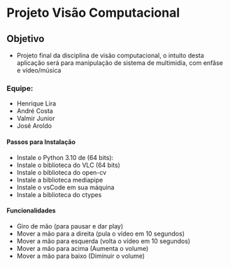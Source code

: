 # Projeto Visão Computacional

## Objetivo
- Projeto final da disciplina de visão computacional, o intuito desta aplicação será para manipulação de sistema de multimidia, com enfâse e vídeo/música

### Equipe: 
- Henrique Lira
- André Costa
- Valmir Junior
- José Aroldo

#### Passos para Instalação
- Instale o Python 3.10 de (64 bits): 
- Instale o biblioteca do VLC (64 bits)
- Instale o biblioteca do open-cv
- Instale a biblioteca mediapipe
- Instale o vsCode em sua máquina
- Instale a biblioteca do ctypes

#### Funcionalidades 
- Giro de mão (para pausar e dar play)
- Mover a mão para a direita (pula o vídeo em 10 segundos)
- Mover a mão para esquerda (volta o vídeo em 10 segundos)
- Mover a mão para acima (Aumenta o volume)
- Mover a mão para baixo (Diminuir o volume)
